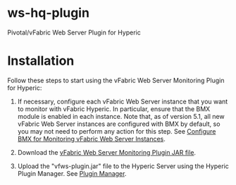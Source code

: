 ws-hq-plugin
============
Pivotal/vFabric Web Server Plugin for Hyperic


Installation
============
Follow these steps to start using the vFabric Web Server Monitoring Plugin for Hyperic:

1. If necessary, configure each vFabric Web Server instance that you want to monitor with vFabric Hyperic.  In particular, ensure that the BMX module is enabled in each instance.   Note that, as of version 5.1, all new vFabric Web Server instances are configured with BMX by default, so you may not need to perform any action for this step. See [Configure BMX for Monitoring vFabric Web Server Instances](http://pubs.vmware.com/vfabric52/index.jsp?topic=/com.vmware.vfabric.web-server.5.2/web-server/config-mod-bmx.html).

2. Download the [vFabric Web Server Monitoring Plugin JAR file](http://public.pivotal.com.s3.amazonaws.com/releases/plugins/ws-hq-plugin/com/vmware/vfabric/hyperic/plugin/vfws-plugin/1.4.RELEASE/vfws-plugin.jar).

3. Upload the "vfws-plugin.jar" file to the Hyperic Server using the Hyperic Plugin Manager.  See [Plugin Manager](http://pubs.vmware.com/vfabricHyperic50/index.jsp?topic=/com.vmware.vfabric.hyperic.5.0/ui-Administration.Plugin.Manager.html).


